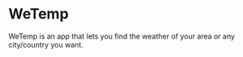 # WeTemp
WeTemp is an app that lets you find the weather of your area or any city/country you want.
